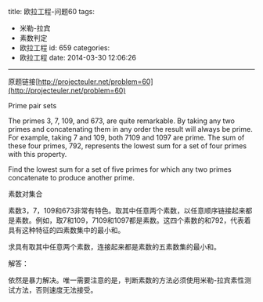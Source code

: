 title: 欧拉工程-问题60
tags:
  - 米勒-拉宾
  - 素数判定
  - 欧拉工程
id: 659
categories:
  - 欧拉工程
date: 2014-03-30 12:06:26
---

原题链接[http://projecteuler.net/problem=60](http://projecteuler.net/problem=60)

Prime pair sets

The primes 3, 7, 109, and 673, are quite remarkable. By taking any two primes and concatenating them in any order the result will always be prime. For example, taking 7 and 109, both 7109 and 1097 are prime. The sum of these four primes, 792, represents the lowest sum for a set of four primes with this property.

Find the lowest sum for a set of five primes for which any two primes concatenate to produce another prime.

素数对集合

素数3，7，109和673非常有特色。取其中任意两个素数，以任意顺序链接起来都是素数。例如，取7和109，7109和1097都是素数。这四个素数的和792，代表着具有这种特征的四素数集中的最小和。

求具有取其中任意两个素数，连接起来都是素数的五素数集的最小和。

解答：

依然是暴力解决。唯一需要注意的是，判断素数的方法必须使用米勒-拉宾素性测试方法，否则速度无法接受。
